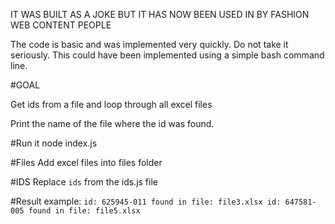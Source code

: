 <!-- A Quick APP (made in 10min chrono for a friend)-->
IT WAS BUILT AS A JOKE BUT IT HAS NOW BEEN USED IN BY FASHION WEB CONTENT PEOPLE

The code is basic and was implemented very quickly. Do not take it seriously. This
could have been implemented using a simple bash command line.

#GOAL

Get ids from a file and loop through all excel files

Print the name of the file where the id was found.

#Run it
node index.js

#Files
Add excel files into files folder

#IDS
Replace `ids` from the ids.js file

#Result
example:
`
id: 625945-011 found in file: file3.xlsx
id: 647581-005 found in file: file5.xlsx
`
